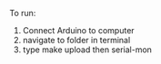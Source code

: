 To run:
1. Connect Arduino to computer 
2. navigate to folder in terminal 
3. type make upload then serial-mon 
